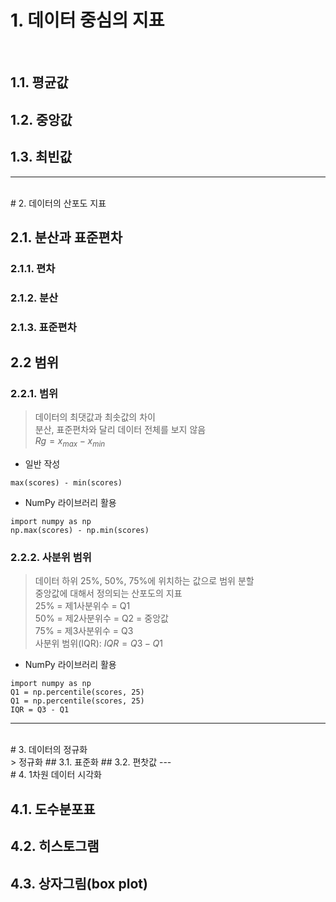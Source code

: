 # 1. 데이터 중심의 지표
<br/>

## 1.1. 평균값
## 1.2. 중앙값
## 1.3. 최빈값
---
<br/>
# 2. 데이터의 산포도 지표
<br/>

## 2.1. 분산과 표준편차
### 2.1.1. 편차
### 2.1.2. 분산
### 2.1.3. 표준편차
## 2.2 범위
### 2.2.1. 범위
> 데이터의 최댓값과 최솟값의 차이<br/>
> 분산, 표준편차와 달리 데이터 전체를 보지 않음<br/>
> $Rg = x_{max} - x_{min}$
- 일반 작성
```
max(scores) - min(scores)
```
- NumPy 라이브러리 활용
```
import numpy as np
np.max(scores) - np.min(scores)
```
### 2.2.2. 사분위 범위
> 데이터 하위 25%, 50%, 75%에 위치하는 값으로 범위 분할<br/>
> 중앙값에 대해서 정의되는 산포도의 지표<br/>
> 25% = 제1사분위수 = Q1<br/>
> 50% = 제2사분위수 = Q2 = 중앙값<br/>
> 75% = 제3사분위수 = Q3<br/>
> 사분위 범위(IQR): $IQR = Q3 - Q1$<br/>
- NumPy 라이브러리 활용
```
import numpy as np
Q1 = np.percentile(scores, 25)
Q1 = np.percentile(scores, 25)
IQR = Q3 - Q1
```
---
<br/>
# 3. 데이터의 정규화
<br/>
> 정규화 
## 3.1. 표준화
## 3.2. 편찻값
---
<br/>
# 4. 1차원 데이터 시각화
<br/>

## 4.1. 도수분포표
## 4.2. 히스토그램
## 4.3. 상자그림(box plot)
